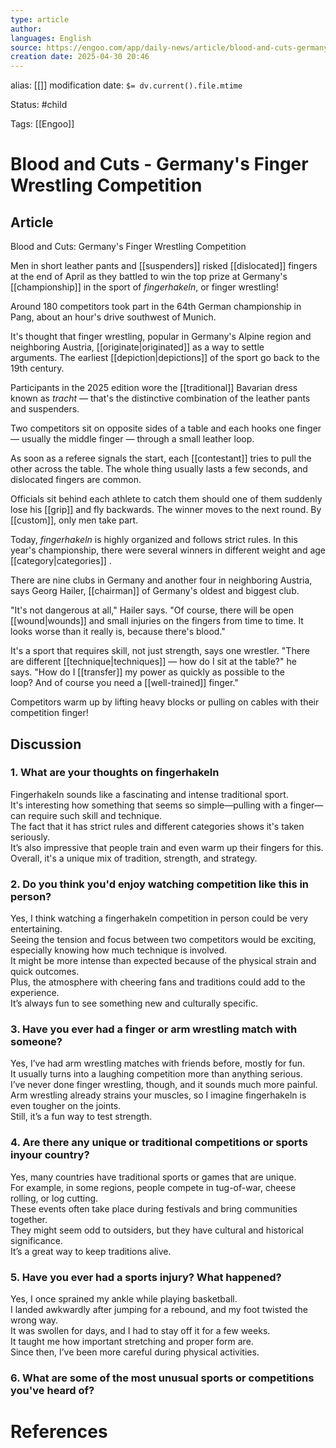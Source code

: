 ```yaml
---
type: article
author: 
languages: English
source: https://engoo.com/app/daily-news/article/blood-and-cuts-germanys-finger-wrestling-competition/n8J3biQkEfCggLNLRTAy3g
creation date: 2025-04-30 20:46
---
```

alias: [[]]
modification date: `$= dv.current().file.mtime`

Status: #child 

Tags: [[Engoo]]

# Blood and Cuts - Germany's Finger Wrestling Competition

## Article

Blood and Cuts: Germany's Finger Wrestling Competition

Men in short leather pants and [[suspenders]] risked [[dislocated]] fingers at the end of April as they battled to win the top prize at Germany's [[championship]] in the sport of _fingerhakeln_, or finger wrestling!

Around 180 competitors took part in the 64th German championship in Pang, about an hour's drive southwest of Munich.

It's thought that finger wrestling, popular in Germany's Alpine region and neighboring Austria, [[originate|originated]]  as a way to settle arguments. The earliest [[depiction|depictions]]  of the sport go back to the 19th century.

Participants in the 2025 edition wore the [[traditional]] Bavarian dress known as _tracht_ — that's the distinctive combination of the leather pants and suspenders.

Two competitors sit on opposite sides of a table and each hooks one finger — usually the middle finger — through a small leather loop.

As soon as a referee signals the start, each [[contestant]] tries to pull the other across the table. The whole thing usually lasts a few seconds, and dislocated fingers are common.

Officials sit behind each athlete to catch them should one of them suddenly lose his [[grip]] and fly backwards. The winner moves to the next round. By [[custom]], only men take part.

Today, _fingerhakeln_ is highly organized and follows strict rules. In this year's championship, there were several winners in different weight and age [[category|categories]] .

There are nine clubs in Germany and another four in neighboring Austria, says Georg Hailer, [[chairman]] of Germany's oldest and biggest club.

"It's not dangerous at all," Hailer says. "Of course, there will be open [[wound|wounds]]  and small injuries on the fingers from time to time. It looks worse than it really is, because there's blood."

It's a sport that requires skill, not just strength, says one wrestler. "There are different [[technique|techniques]]  — how do I sit at the table?" he says. "How do I [[transfer]] my power as quickly as possible to the loop? And of course you need a [[well-trained]] finger."

Competitors warm up by lifting heavy blocks or pulling on cables with their competition finger!


## Discussion

### 1. What are your thoughts on fingerhakeln

Fingerhakeln sounds like a fascinating and intense traditional sport.  
It's interesting how something that seems so simple—pulling with a finger—can require such skill and technique.  
The fact that it has strict rules and different categories shows it's taken seriously.  
It’s also impressive that people train and even warm up their fingers for this.  
Overall, it's a unique mix of tradition, strength, and strategy.

### 2. Do you think you'd enjoy watching  competition like this in person?

Yes, I think watching a fingerhakeln competition in person could be very entertaining.  
Seeing the tension and focus between two competitors would be exciting, especially knowing how much technique is involved.  
It might be more intense than expected because of the physical strain and quick outcomes.  
Plus, the atmosphere with cheering fans and traditions could add to the experience.  
It’s always fun to see something new and culturally specific.

### 3. Have you ever had a finger or arm wrestling match with someone?

Yes, I’ve had arm wrestling matches with friends before, mostly for fun.  
It usually turns into a laughing competition more than anything serious.  
I’ve never done finger wrestling, though, and it sounds much more painful.  
Arm wrestling already strains your muscles, so I imagine fingerhakeln is even tougher on the joints.  
Still, it’s a fun way to test strength.

### 4. Are there any unique or traditional competitions or sports inyour country?

Yes, many countries have traditional sports or games that are unique.  
For example, in some regions, people compete in tug-of-war, cheese rolling, or log cutting.  
These events often take place during festivals and bring communities together.  
They might seem odd to outsiders, but they have cultural and historical significance.  
It’s a great way to keep traditions alive.

### 5. Have you ever had a sports injury? What happened?

Yes, I once sprained my ankle while playing basketball.  
I landed awkwardly after jumping for a rebound, and my foot twisted the wrong way.  
It was swollen for days, and I had to stay off it for a few weeks.  
It taught me how important stretching and proper form are.  
Since then, I’ve been more careful during physical activities.

### 6. What are some of the most unusual sports or competitions you've heard of?














# References